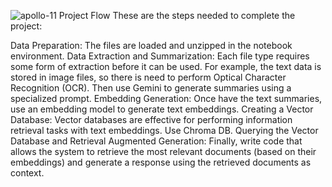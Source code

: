![apollo-11](https://github.com/user-attachments/assets/56d57a4f-aebc-4fb5-8be9-84e295b192c9)
Project Flow
These are the steps needed to complete the project:

Data Preparation: The files are loaded and unzipped in the notebook environment.
Data Extraction and Summarization: Each file type requires some form of extraction before it can be used. For example, the text data is stored in image files, so there is need to perform Optical Character Recognition (OCR). Then use Gemini to generate summaries using a specialized prompt.
Embedding Generation: Once have the text summaries, use an embedding model to generate text embeddings.
Creating a Vector Database: Vector databases are effective for performing information retrieval tasks with text embeddings. Use Chroma DB.
Querying the Vector Database and Retrieval Augmented Generation: Finally, write code that allows the system to retrieve the most relevant documents (based on their embeddings) and generate a response using the retrieved documents as context.
